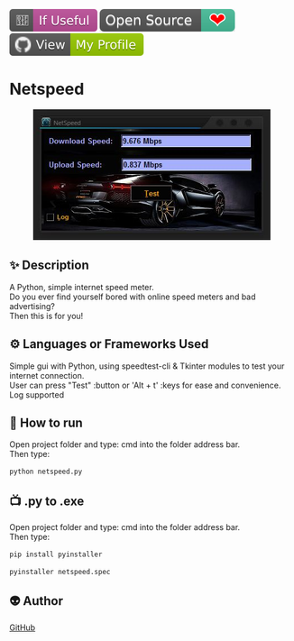 ﻿<!--Please do not remove this part-->
[![Star Badge](https://github.com/fireltom/PySimple/blob/main/demo/If_Useful.svg)](https://github.com/fireltom/PySimple/tree/main/netspeed)
[![Open Source Love](https://github.com/fireltom/PySimple/blob/main/demo/Open_Source.svg)](https://github.com/fireltom/PySimple)
[![View My Profile](https://github.com/fireltom/PySimple/blob/main/demo/My_Profile_green.svg)](https://github.com/fireltom)

# Netspeed

<p align="center">
<img src="https://github.com/fireltom/PySimple/blob/main/netspeed/demo/netspeed.jpg">

<!--A simple gif to illustrate the project :) 

You can copy paste my markdown photo insert as following:
<p align="center">
<img src="your-image-source-here" width=40% height=40%>
-->

## ✨ Description
<!--Remove the below lines and add yours -->
A Python, simple internet speed meter.  
Do you ever find yourself bored with online speed meters and bad advertising?  
Then this is for you!

## ⚙️ Languages or Frameworks Used
<!--Remove the below lines and add yours -->
Simple gui with Python, using speedtest-cli & Tkinter modules to test your internet connection.  
User can press "Test" :button or 'Alt + t' :keys for ease and convenience.  
Log supported

## 🌟 How to run
Open project folder and type: cmd into the folder address bar.  
Then type:
<!--Remove the below lines and add yours -->
```bash
python netspeed.py 
```
## 📺 .py to .exe 
Open project folder and type: cmd into the folder address bar.  
Then type:
<!--Remove the below lines and add yours -->
```bash
pip install pyinstaller
```

```bash
pyinstaller netspeed.spec 
```

## 👽 Author
<!--Remove the below lines and add yours -->
[GitHub](https://github.com/fireltom)
